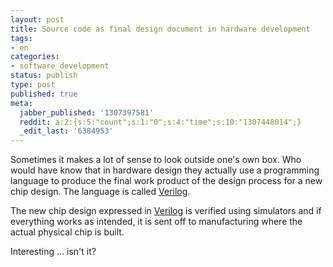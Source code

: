 ```yaml
---
layout: post
title: Source code as final design document in hardware development
tags:
- en
categories:
- software_development
status: publish
type: post
published: true
meta:
  jabber_published: '1307397581'
  reddit: a:2:{s:5:"count";s:1:"0";s:4:"time";s:10:"1307448014";}
  _edit_last: '6384953'
---
```

Sometimes it makes a lot of sense to look outside one's own box. Who would have know that in hardware design they actually use a programming language to produce the final work product of the design process for a new chip design. The language is called <a href="http://en.wikipedia.org/wiki/Verilog">Verilog</a>.

The new chip design expressed in <a href="http://en.wikipedia.org/wiki/Verilog">Verilog</a> is verified using simulators and if everything works as intended, it is sent off to manufacturing where the actual physical chip is built.

Interesting ... isn't it?
